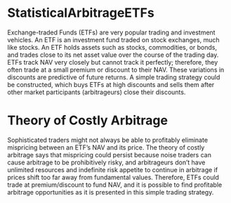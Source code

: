 # StatisticalArbitrageETFs

Exchange-traded Funds (ETFs) are very popular trading and investment vehicles. An ETF is an investment fund traded on stock exchanges, much like stocks. An ETF holds assets such as stocks, commodities, or bonds, and trades close to its net asset value over the course of the trading day. ETFs track NAV very closely but cannot track it perfectly; therefore, they often trade at a small premium or discount to their NAV. These variations in discounts are predictive of future returns. A simple trading strategy could be constructed, which buys ETFs at high discounts and sells them after other market participants (arbitrageurs) close their discounts.

# Theory of Costly Arbitrage

Sophisticated traders might not always be able to profitably eliminate mispricing between an ETF’s NAV and its price. The theory of costly arbitrage says that mispricing could persist because noise traders can cause arbitrage to be prohibitively risky, and arbitrageurs don’t have unlimited resources and indefinite risk appetite to continue in arbitrage if prices shift too far away from fundamental values. Therefore, ETFs could trade at premium/discount to fund NAV, and it is possible to find profitable arbitrage opportunities as it is presented in this simple trading strategy.
